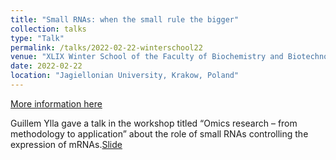 ```yaml
---
title: "Small RNAs: when the small rule the bigger"
collection: talks
type: "Talk"
permalink: /talks/2022-02-22-winterschool22
venue: "XLIX Winter School of the Faculty of Biochemistry and Biotechnology at the Jagiellonian University"
date: 2022-02-22
location: "Jagiellonian University, Krakow, Poland"
---
```


[More information here](https://winterschool.wbbib.uj.edu.pl/en_GB/)

Guillem Ylla gave a talk in the workshop titled “Omics research – from methodology to application” about the role of small RNAs controlling the expression of mRNAs.[Slide](WBBiB_Winter_School_2022_slide2.jpg)
